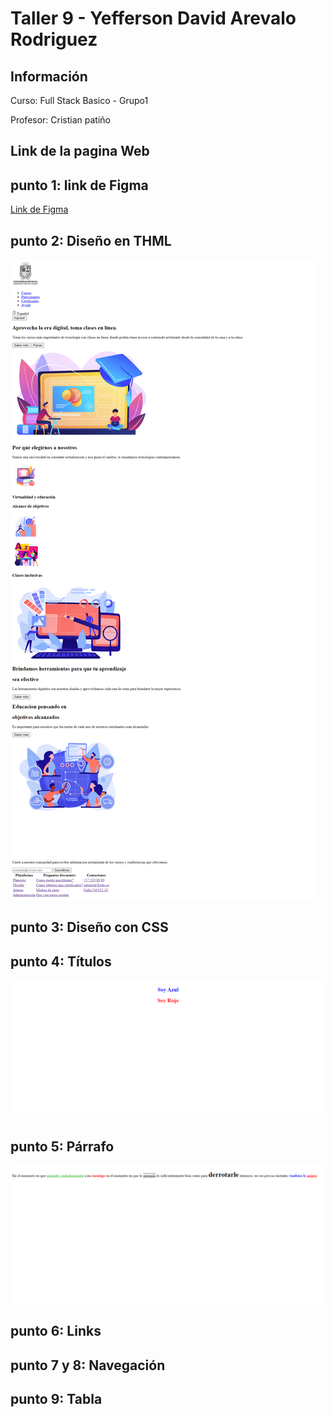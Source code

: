 <h1>Taller 9 - Yefferson David Arevalo Rodriguez</h1>

<h2>Información</h2>
<p>Curso: Full Stack Basico - Grupo1</p>
<p>Profesor: Cristian patiño</p>

<h2>Link de la pagina Web</h2>


<h2>punto 1: link de Figma</h2>
<a href="https://www.figma.com/file/Y30NJHffiC39oV4HdwTVrm/Yefferson-Arevalo-Rodriguez?type=design&node-id=0%3A1&mode=design&t=rT5g9gd1HMpUFZdY-1">Link de Figma</a>

<h2>punto 2: Diseño en THML</h2>
<img src="./public/images/punto-2.png" alt="punto 2">

<h2>punto 3: Diseño con CSS</h2>

<h2>punto 4: Títulos</h2>
<img src="./public/images/punto-4.png" alt="punto 4">


<h2>punto 5: Párrafo</h2>
<img src="./public/images/punto-5.png" alt="punto 5">

<h2>punto 6: Links</h2>

<h2>punto 7 y 8: Navegación</h2>

<h2>punto 9: Tabla</h2>